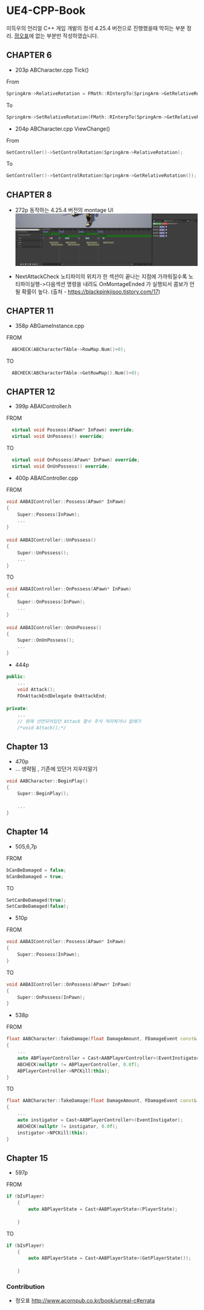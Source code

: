 # UE4-CPP-Book
이득우의 언리얼 C++ 게임 개발의 정석  4.25.4 버전으로 진행했을때 막히는 부분 정리.  [정오표](http://www.acornpub.co.kr/book/unreal-c#errata)에 없는 부분만 작성하였습니다.  

## CHAPTER 6

-  203p ABCharacter.cpp Tick() 

From
```cpp
SpringArm->RelativeRotation = FMath::RInterpTo(SpringArm->GetRelativeRotation(), ArmRotationTo, DeltaTime, ArmRotationSpeed)
```
To
```cpp
SpringArm->SetRelativeRotation(FMath::RInterpTo(SpringArm->GetRelativeRotation(), ArmRotationTo, DeltaTime, ArmRotationSpeed));
```

- 204p ABCharacter.cpp ViewChange() 


From
```cpp
GetController()->SetControlRotation(SpringArm->RelativeRotation);
```
To
```cpp
GetController()->SetControlRotation(SpringArm->GetRelativeRotation());
```


## CHAPTER 8
- 272p 동작하는 4.25.4 버전의 montage UI 
![montage](/img/fixed.png)

- NextAttackCheck 노티파이의 위치가 한 섹션이 끝나는 지점에 가까워질수록 노티파이실행->다음섹션 명령을 내려도 OnMontageEnded 가 실행되서 콤보가 안될 확률이 높다. (출처 - https://blackpinkjisoo.tistory.com/17)


## CHAPTER 11
- 358p ABGameInstance.cpp

FROM
```cpp
  ABCHECK(ABCharacterTAble->RowMap.Num()>0);
```
TO
```cpp
  ABCHECK(ABCharacterTAble->GetRowMap().Num()>0);
```

## CHAPTER 12
- 399p ABAIController.h

FROM
```cpp
  virtual void Possess(APawn* InPawn) override;
  virtual void UnPossess() override;
```
TO
```cpp
  virtual void OnPossess(APawn* InPawn) override;
  virtual void OnUnPossess() override;
```

- 400p ABAIController.cpp

FROM
```cpp
void AABAIController::Possess(APawn* InPawn)
{
	Super::Possess(InPawn);
	...
}

void AABAIController::UnPossess()
{
	Super::UnPossess();
	...
}
```
TO
```cpp
void AABAIController::OnPossess(APawn* InPawn)
{
	Super::OnPossess(InPawn);
	...
}

void AABAIController::OnUnPossess()
{
	Super::OnUnPossess();
	...
}
```



- 444p
```cpp
public:
	...
	void Attack();
	FOnAttackEndDelegate OnAttackEnd;

private:
	...
	// 원래 선언되어있던 Attack 함수 주석 처리하거나 없애기
	/*void Attack();*/ 
```

## Chapter 13
- 470p 
- ... 생략됨 , 기존에 있던거 지우지말기
```cpp
void AABCharacter::BeginPlay()
{
	Super::BeginPlay();

	...
}
```

## Chapter 14

- 505,6,7p


FROM
```cpp
bCanBeDamaged = false;
bCanBeDamaged = true;
```
TO
```cpp
SetCanBeDamaged(true);
SetCanBeDamaged(false);

```


- 510p


FROM
```cpp
void AABAIController::Possess(APawn* InPawn)
{
	Super::Possess(InPawn);
}
```
TO
```cpp
void AABAIController::OnPossess(APawn* InPawn)
{
	Super::OnPossess(InPawn);
}

```


- 538p

FROM
```cpp
float AABCharacter::TakeDamage(float DamageAmount, FDamageEvent const& DamageEvent, AController* EventInstigator, AActor* DamageCauser)
{
	...
	auto ABPlayerController = Cast<AABPlayerController>(EventInstigator);
	ABCHECK(nullptr != ABPlayerController, 0.0f);
	ABPlayerController->NPCKill(this);
}
```
TO
```cpp
float AABCharacter::TakeDamage(float DamageAmount, FDamageEvent const& DamageEvent, AController* EventInstigator, AActor* DamageCauser)
{
	...
	auto instigator = Cast<AABPlayerController>(EventInstigator);
	ABCHECK(nullptr != instigator, 0.0f);
	instigator->NPCKill(this);
}

```

## Chapter 15

- 597p

FROM
```cpp
if (bIsPlayer)
	{
		auto ABPlayerState = Cast<AABPlayerState>(PlayerState);
		
	}
```
TO
```cpp
if (bIsPlayer)
	{
		auto ABPlayerState = Cast<AABPlayerState>(GetPlayerState());
		
	}
```

### Contribution
- 정오표 http://www.acornpub.co.kr/book/unreal-c#errata
